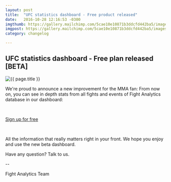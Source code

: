 ```yaml
---
layout: post
title:  "UFC statistics dashboard - Free product released"
date:   2016-10-28 12:16:53 -0300
imgthumb: https://gallery.mailchimp.com/5cae10e10871b3ddcfd442ba5/images/1522b279-0ac2-4b36-a40f-3f3183221792.gif
imgpost: https://gallery.mailchimp.com/5cae10e10871b3ddcfd442ba5/images/1522b279-0ac2-4b36-a40f-3f3183221792.gif
category: changelog

---
```


<h2>UFC statistics dashboard - Free plan released [BETA]</h2>

<p class="text-center">
<img src="{{ page.imgpost }}" alt="{{ page.title }}">
</p>

<p>We're proud to announce a new improvement for the MMA fan: From now on, you can see in depth stats from all fights and events of Fight Analytics database in our dashboard:</p>
<br>
<p class="text-center"><a href="http://manager.fightanalytics.cc/users/mma-fan" class="btn btn-lg btn-primary">Sign up for free</a></p>
<br>
<p>All the information that really matters right in your front. We hope you enjoy and use the new beta dashboard.</p>

<p>Have any question? Talk to us.</p>


-- 

Fight Analytics Team